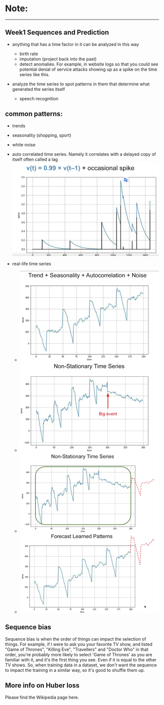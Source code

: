 # Note: 

---
Week1 Sequences and Prediction
---

*  anything that has a time factor in it can be analyzed in this way
    * birth rate 
    * imputation (project back into the past)
    * detect anomalies. For example, in website logs so that you could see potential denial of service attacks showing up as a spike on the time series like this.
    
*  analyze the time series to spot patterns in them that determine what generated the series itself
    * speech recognition


## common patterns:

* trends
* seasonality (shopping, sport)
* white noise
*  auto correlated time series. Namely it correlates with a delayed copy of itself often called a lag
    ![](./tmp/2021-04-20_08-16-15.png)
    
* real-life time series
    * ![./tmp/TSAN.png](./tmp/TSAN.png)
    * ![](./tmp/non-stationary_time_series.png)
    * ![](./tmp/non-stationary-2.png)
    * ![](./tmp/forecast.png)
    







## Sequence bias

Sequence bias is when the order of things can impact the selection of things. For example, if I were to ask you your favorite TV show, and listed "Game of Thrones", "Killing Eve", "Travellers" and "Doctor Who" in that order, you're probably more likely to select 'Game of Thrones' as you are familiar with it, and it's the first thing you see. Even if it is equal to the other TV shows. So, when training data in a dataset, we don't want the sequence to impact the training in a similar way, so it's good to shuffle them up.

## More info on Huber loss
Please find the Wikipedia page here.